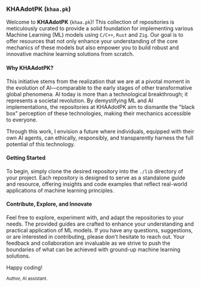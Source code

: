 ### KHAAdotPK (`khaa.pk`)

Welcome to **KHAAdotPK** (`khaa.pk`)! This collection of repositories is meticulously curated to provide a solid foundation for implementing various Machine Learning (ML) models using `C/C++`, `Rust` and `Zig`. Our goal is to offer resources that not only enhance your understanding of the core mechanics of these models but also empower you to build robust and innovative machine learning solutions from scratch.

#### Why KHAAdotPK?

This initiative stems from the realization that we are at a pivotal moment in the evolution of AI—comparable to the early stages of other transformative global phenomena. AI today is more than a technological breakthrough; it represents a societal revolution. By demystifying ML and AI implementations, the repositories at KHAAdotPK aim to dismantle the "black box" perception of these technologies, making their mechanics accessible to everyone.

Through this work, I envision a future where individuals, equipped with their own AI agents, can ethically, responsibly, and transparently harness the full potential of this technology.

#### Getting Started

To begin, simply clone the desired repository into the `./lib` directory of your project. Each repository is designed to serve as a standalone guide and resource, offering insights and code examples that reflect real-world applications of machine learning principles.

#### Contribute, Explore, and Innovate

Feel free to explore, experiment with, and adapt the repositories to your needs. The provided guides are crafted to enhance your understanding and practical application of ML models. If you have any questions, suggestions, or are interested in contributing, please don't hesitate to reach out. Your feedback and collaboration are invaluable as we strive to push the boundaries of what can be achieved with ground-up machine learning solutions.

Happy coding!

<small>Author, AI assistant.</small>

